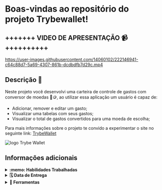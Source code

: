 # Boas-vindas ao repositório do projeto Trybewallet!

## +++++++ VIDEO DE APRESENTAÇÃO 📹 ++++++++++


https://user-images.githubusercontent.com/14060102/222146941-c64c88d7-5a69-4307-861b-dcdbdfb7d29c.mp4



## Descrição 📩
 
 Neste projeto você desenvolvi uma carteira de controle de gastos com conversor de moedas 💸🪙, ao utilizar essa aplicação um usuário é capaz de:

  - Adicionar, remover e editar um gasto;
  - Visualizar uma tabelas com seus gastos;
  - Visualizar o total de gastos convertidos para uma moeda de escolha;
  
  Para mais informações sobre o projeto te convido a experimentar o site no seguinte link: <a href="https://trybe-wallet-mauve-two.vercel.app/">TrybeWallet</a>
  
  
![logo Trybe Wallet](https://user-images.githubusercontent.com/14060102/222138240-a64faebb-8d42-46b9-aaea-1132d66f668b.png)

## Informações adicionais

<details>
  <summary><strong>:memo: Habilidades Trabalhadas</strong></summary><br />

Neste projeto, pude trabalhar novas habildades aprendidas recentemente como:

- Criar um `store` Redux em aplicações React

- Criar `reducers` no Redux em aplicações React

- Criar `actions` no Redux em aplicações React

- Criar `dispatchers` no Redux em aplicações React

- Conectar Redux aos componentes React

- Criar `actions` assíncronas na sua aplicação React que faz uso de Redux.
</details>

<details>
  <summary><strong>🗓 Data de Entrega</strong></summary><br />
  
  * Este projeto foi individual;
  * Foram `5` dias de projeto;

</details>

<details>
  <summary><strong>🔧 Ferramentas</strong></summary><br />
  
  * Redux
  * React
  * React Testing Library
  * Figma	
  * CSS
  * HTML
  * JavaScript
  * LocalStorage
  * Linter
  
</details>


